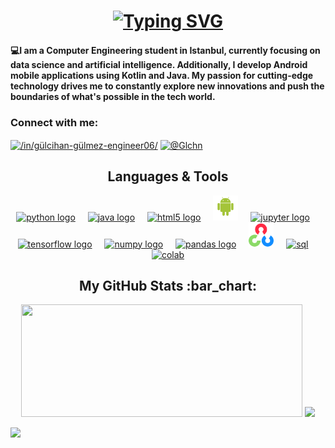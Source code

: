 <h1 align="center"><a href="https://git.io/typing-svg"><img src="https://readme-typing-svg.demolab.com?font=Fira+Code&weight=600&size=25&pause=1000&color=007BFF&center=true&vCenter=true&repeat=false&random=false&width=335&lines=Hi+%F0%9F%91%8B%2C+I'm+Gülcihan" alt="Typing SVG" alt="Typing SVG" alt="Typing SVG" /></a></h1>

<h4 align="left">
  
💻I am a Computer Engineering student in Istanbul, currently focusing on data science and artificial intelligence. Additionally, I develop Android mobile applications using Kotlin and Java. My passion for cutting-edge technology drives me to constantly explore new innovations and push the boundaries of what's possible in the tech world.
<h3 align="left">Connect with me:</h3>
<p align="left">
<a href="https://linkedin.com/in/gülcihan-gülmez-engineer06" target="blank"><img align="center" src="https://raw.githubusercontent.com/rahuldkjain/github-profile-readme-generator/master/src/images/icons/Social/linked-in-alt.svg" alt="/in/gülcihan-gülmez-engineer06/" height="30" width="40" /></a>
<a href="https://medium.com/@Glchn" target="blank"><img align="center" src="https://raw.githubusercontent.com/rahuldkjain/github-profile-readme-generator/master/src/images/icons/Social/medium.svg" alt="@Glchn" height="30" width="40" /></a>
  
<!-- Tech Stack -->
<h2 align="center">Languages & Tools</h2>

<div align="center">
  <a href="#"><img src="https://cdn.jsdelivr.net/gh/devicons/devicon/icons/python/python-original.svg" height="40" alt="python logo" /></a>
  <img width="12" />
  <a href="#"><img src="https://cdn.jsdelivr.net/gh/devicons/devicon/icons/java/java-original.svg" height="40" alt="java logo" /></a>
  <img width="12" />
  <a href="#"><img src="https://www.vectorlogo.zone/logos/kotlinlang/kotlinlang-icon.svg" height="40" alt="html5 logo" /></a>
  <img width="12" />
  <a href="#"><img src="https://raw.githubusercontent.com/devicons/devicon/master/icons/android/android-original-wordmark.svg" height="40" alt="android" /></a>
  <img width="12" />
  <a href="#"><img src="https://cdn.jsdelivr.net/gh/devicons/devicon/icons/jupyter/jupyter-original.svg" height="40" alt="jupyter logo" /></a>
  <img width="12" />
  <a href="#"><img src="https://www.vectorlogo.zone/logos/tensorflow/tensorflow-icon.svg" height="40" alt="tensorflow logo" /></a>
  <img width="12" />
  <a href="#"><img src="https://cdn.jsdelivr.net/gh/devicons/devicon/icons/numpy/numpy-original.svg" height="40" alt="numpy logo" /></a>
  <img width="12" />
  <a href="#"><img src="https://cdn.jsdelivr.net/gh/devicons/devicon/icons/pandas/pandas-original.svg" height="40" alt="pandas logo" /></a>
  <img width="12" />
  <a href="#"><img src="https://raw.githubusercontent.com/devicons/devicon/master/icons/opencv/opencv-original.svg" height="40" alt="opencv" /></a>
  <img width="12" />
  <a href="#"><img src="https://github.com/Gulciha-n/Gulciha-n/assets/120305183/280c2bd9-6a68-4a2f-a1f8-949673a57f25" height="40" alt="sql" /></a>
  <img width="12" />
  <a href="#"><img src="https://github.com/Gulciha-n/Gulciha-n/assets/120305183/d9da1899-0a7d-4a92-9047-1709cdce442f" height="40" alt="colab" /></a>
</div>

<h2 align="center">My GitHub Stats :bar_chart:</h2>
<p align="center">
  <img src="https://github-readme-stats.vercel.app/api?username=Gulciha-n&show_icons=true&theme=tokyonight"![Uploading colab_favicon_256px.png…]()
 width="450" height="180">
  <img src="https://github-readme-stats.vercel.app/api/top-langs/?username=Gulciha-n&layout=compact&theme=tokyonight" height="180">
  
</p>

[![](https://visitcount.itsvg.in/api?id=Gulciha-n&icon=0&color=0)](https://visitcount.itsvg.in)
